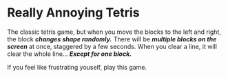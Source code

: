 # Really Annoying Tetris


<p>The classic tetris game, but when you move the blocks to the left and right, the block <strong><em>changes shape randomly.</em></strong> There will be <strong><em>multiple blocks on the screen</em></strong> at once, staggered by a few seconds. When you clear a line, it will clear the whole line... <strong><em>Except for one block.</em></strong></p>

<p>If you feel like frustrating youself, play this game.</p>